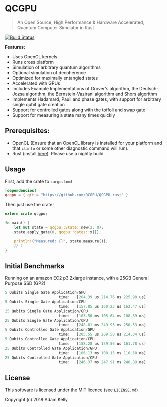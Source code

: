 # QCGPU

> An Open Source, High Performance & Hardware Accelerated, Quantum Computer Simulator in Rust

[![Build Status](https://travis-ci.org/QCGPU/qcgpu-rust.svg?branch=master)](https://travis-ci.org/QCGPU/qcgpu-rust)

**Features:**

* Uses OpenCL kernels
* Runs cross platform
* Simulation of arbitrary quantum algorithms
* Optional simulation of decoherence
* Optimized for maximally entangled states
* Accelerated with GPUs
* Includes Example Implementations of Grover's algorithm, the Deutsch-Jozsa algorithm, the Bernstein-Vazirani algorithm and Shors algorithm
* Implements Hadamard, Pauli and phase gates, with support for arbitrary single qubit gate creation
* Support for controlled gates along with the toffoli and swap gate
* Support for measuring a state many times quickly

## Prerequisites:
* OpenCL (Ensure that an OpenCL library is installed for your platform and that `clinfo` or some other diagnostic command will run). 
* Rust (install [here](https://www.rustup.rs)). Please use a nightly build.

## Usage

First, add the crate to `cargo.toml`

```toml
[dependencies]
qcgpu = { git = "https://github.com/QCGPU/QCGPU-rust" }
```

Then just use the crate!

```rust
extern crate qcgpu;

fn main() {
    let mut state = qcgpu::State::new(2, 0);
    state.apply_gate(0, qcgpu::gates::x());

    println!("Measured: {}", state.measure());
    // 1
}
```

## Initial Benchmarks

Running on an amazon EC2 p3.2xlarge instance, with a 25GB General Purpose SSD (GP2)

```rust
5 Qubits Single Gate Application/GPU
                        time:   [204.39 us 214.76 us 225.98 us]
5 Qubits Single Gate Application/CPU
                        time:   [157.85 us 160.23 us 162.47 us]
25 Qubits Single Gate Application/GPU
                        time:   [103.50 ms 105.64 ms 108.39 ms]
25 Qubits Single Gate Application/CPU
                        time:   [248.81 ms 249.93 ms 250.53 ms]
5 Qubits Controlled Gate Application/GPU
                        time:   [205.55 us 209.50 us 214.34 us]
5 Qubits Controlled Gate Application/CPU
                        time:   [158.28 us 159.56 us 161.78 us]
25 Qubits Controlled Gate Application/GPU
                        time:   [106.13 ms 108.15 ms 110.50 ms]
25 Qubits Controlled Gate Application/CPU
                        time:   [246.37 ms 247.91 ms 248.89 ms]
```

## License

This software is licensed under the MIT licence (see `LICENSE.md`)

Copyright (c) 2018 Adam Kelly


